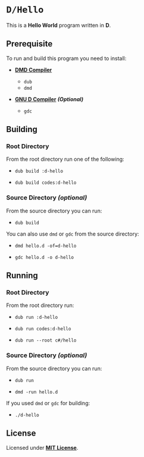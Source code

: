 # `D/Hello`

This is a **Hello World** program written in **D**.

## Prerequisite

To run and build this program you need to install:

* [**DMD Compiler**](https://dlang.org/download.html)
  * `dub`
  * `dmd`

* [**GNU D Compiler**](https://gcc.gnu.org/) _**(Optional)**_
  * `gdc`

## Building

### Root Directory

From the root directory run one of the following:

* ```
  dub build :d-hello
  ```
* ```
  dub build codes:d-hello
  ```

### Source Directory _(optional)_

From the source directory you can run:

* ```
  dub build
  ```

You can also use `dmd` or `gdc` from the source directory:

* ```
  dmd hello.d -of=d-hello
  ```
* ```
  gdc hello.d -o d-hello
  ```

## Running

### Root Directory

From the root directory run:

* ```
  dub run :d-hello
  ```
* ```
  dub run codes:d-hello
  ```
* ```
  dub run --root c#/hello
  ```

### Source Directory _(optional)_

From the source directory you can run:

* ```
  dub run
  ```
* ```
  dmd -run hello.d
  ```

If you used `dmd` or `gdc` for building:

* ```
  ./d-hello
  ```

## License

Licensed under [**MIT License**](https://github.com/altersabeh/codes/blob/main/LICENSE).
